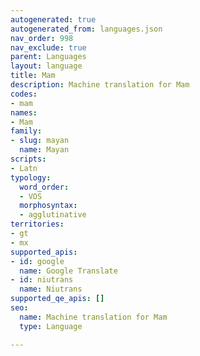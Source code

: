 ```yaml
---
autogenerated: true
autogenerated_from: languages.json
nav_order: 998
nav_exclude: true
parent: Languages
layout: language
title: Mam
description: Machine translation for Mam
codes:
- mam
names:
- Mam
family:
- slug: mayan
  name: Mayan
scripts:
- Latn
typology:
  word_order:
  - VOS
  morphosyntax:
  - agglutinative
territories:
- gt
- mx
supported_apis:
- id: google
  name: Google Translate
- id: niutrans
  name: Niutrans
supported_qe_apis: []
seo:
  name: Machine translation for Mam
  type: Language

---
```


